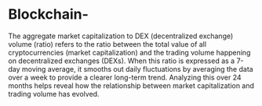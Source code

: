 # Blockchain-

The aggregate market capitalization to DEX (decentralized exchange) volume (ratio) refers to the ratio between the total value of all cryptocurrencies (market capitalization) and the trading volume happening on decentralized exchanges (DEXs). When this ratio is expressed as a 7-day moving average, it smooths out daily fluctuations by averaging the data over a week to provide a clearer long-term trend. Analyzing this over 24 months helps reveal how the relationship between market capitalization and trading volume has evolved.

